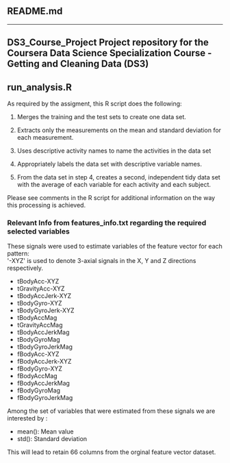 ## README.md
------
DS3_Course_Project
Project repository for the Coursera Data Science Specialization Course - Getting and Cleaning Data (DS3)
------

## run_analysis.R

As required by the assigment, this R script does the following:       

1. Merges the training and the test sets to create one data set.   

2. Extracts only the measurements on the mean and standard deviation for each measurement.    

3. Uses descriptive activity names to name the activities in the data set   

4. Appropriately labels the data set with descriptive variable names.   

5. From the data set in step 4, creates a second, independent tidy data set with the average of each variable for each activity and each subject.   

Please see comments in the R script for additional information on the way this processing is achieved.



### Relevant Info from __features_info.txt__ regarding the required selected variables

These signals were used to estimate variables of the feature vector for each pattern:  
'-XYZ' is used to denote 3-axial signals in the X, Y and Z directions respectively.

* tBodyAcc-XYZ  
* tGravityAcc-XYZ  
* tBodyAccJerk-XYZ  
* tBodyGyro-XYZ  
* tBodyGyroJerk-XYZ  
* tBodyAccMag  
* tGravityAccMag  
* tBodyAccJerkMag  
* tBodyGyroMag  
* tBodyGyroJerkMag  
* fBodyAcc-XYZ   
* fBodyAccJerk-XYZ  
* fBodyGyro-XYZ  
* fBodyAccMag  
* fBodyAccJerkMag  
* fBodyGyroMag  
* fBodyGyroJerkMag  

Among the set of variables that were estimated from these signals we are interested by : 

* mean(): Mean value   
* std(): Standard deviation   

This will lead to retain 66 columns from the orginal feature vector dataset.   

